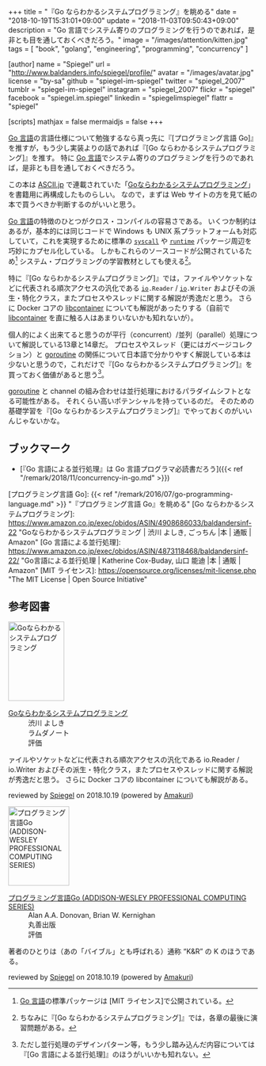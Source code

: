 +++
title = "『Go ならわかるシステムプログラミング』を眺める"
date = "2018-10-19T15:31:01+09:00"
update = "2018-11-03T09:50:43+09:00"
description = "Go 言語でシステム寄りのプログラミングを行うのであれば，是非とも目を通しておくべきだろう。"
image = "/images/attention/kitten.jpg"
tags = [ "book", "golang", "engineering", "programming", "concurrency" ]

[author]
  name      = "Spiegel"
  url       = "http://www.baldanders.info/spiegel/profile/"
  avatar    = "/images/avatar.jpg"
  license   = "by-sa"
  github    = "spiegel-im-spiegel"
  twitter   = "spiegel_2007"
  tumblr    = "spiegel-im-spiegel"
  instagram = "spiegel_2007"
  flickr    = "spiegel"
  facebook  = "spiegel.im.spiegel"
  linkedin  = "spiegelimspiegel"
  flattr    = "spiegel"

[scripts]
  mathjax = false
  mermaidjs = false
+++

[Go 言語]の言語仕様について勉強するなら真っ先に『[プログラミング言語 Go]』を推すが，もう少し実装よりの話であれば『[Go ならわかるシステムプログラミング]』を推す。
特に [Go 言語]でシステム寄りのプログラミングを行うのであれば，是非とも目を通しておくべきだろう。

この本は [ASCII.jp](http://ascii.jp/) で連載されていた「[Goならわかるシステムプログラミング](http://ascii.jp/elem/000/001/235/1235262/ "ASCII.jp：Goならわかるシステムプログラミング")」を書籍用に再構成したものらしい。
なので，まずは Web サイトの方を見て紙の本で買うべきか判断するのがいいと思う。

[Go 言語]の特徴のひとつがクロス・コンパイルの容易さである。
いくつか制約はあるが，基本的には同じコードで Windows も UNIX 系プラットフォームも対応していて，これを実現するために標準の [`syscall`] や [`runtime`] パッケージ周辺を巧妙にカプセル化している。
しかもこれらのソースコードが公開されているため[^src1] システム・プログラミングの学習教材としても使える[^sp1]。

[^src1]: [Go 言語]の標準パッケージは [MIT ライセンス]で公開されている。
[^sp1]: ちなみに『[Go ならわかるシステムプログラミング]』では，各章の最後に演習問題がある。

特に『[Go ならわかるシステムプログラミング]』では，ファイルやソケットなどに代表される順次アクセスの汎化である [`io`]`.Reader` / [`io`]`.Writer` およびその派生・特化クラス，またプロセスやスレッドに関する解説が秀逸だと思う。
さらに Docker コアの [libcontainer] についても解説があったりする（自前で [libcontainer] を直に触る人はあまりいないかも知れないが）。

個人的によく出来てると思うのが平行（concurrent）/並列（parallel）処理について解説している13章と14章だ。
プロセスやスレッド（更にはガベージコレクション）と [goroutine] の関係について日本語で分かりやすく解説している本は少ないと思うので，これだけで『[Go ならわかるシステムプログラミング]』を買っておく価値があると思う[^c1]。

[^c1]: ただし並行処理のデザインパターン等，もう少し踏み込んだ内容については『[Go 言語による並行処理]』のほうがいいかも知れない。

[goroutine] と channel の組み合わせは並行処理におけるパラダイムシフトとなる可能性がある。
それくらい高いポテンシャルを持っているのだ。
そのための基礎学習を『[Go ならわかるシステムプログラミング]』でやっておくのがいいんじゃないかな。

## ブックマーク

- [『Go 言語による並行処理』は Go 言語プログラマ必読書だろう]({{< ref "/remark/2018/11/concurrency-in-go.md" >}})

[Go 言語]: https://golang.org/ "The Go Programming Language"
[`syscall`]: https://golang.org/pkg/syscall/ "syscall - The Go Programming Language"
[`runtime`]: https://golang.org/pkg/runtime/ "runtime - The Go Programming Language"
[`io`]: https://golang.org/pkg/io/ "io - The Go Programming Language"
[goroutine]: https://golang.org/doc/effective_go.html#concurrency "Effective Go - The Go Programming Language"
[libcontainer]: https://github.com/docker/libcontainer "docker/libcontainer: PROJECT MOVED TO RUNC"
[プログラミング言語 Go]: {{< ref "/remark/2016/07/go-programming-language.md" >}} "『プログラミング言語 Go』を眺める"
[Go ならわかるシステムプログラミング]: https://www.amazon.co.jp/exec/obidos/ASIN/4908686033/baldandersinf-22 "Goならわかるシステムプログラミング | 渋川 よしき, ごっちん |本 | 通販 | Amazon"
[Go 言語による並行処理]: https://www.amazon.co.jp/exec/obidos/ASIN/4873118468/baldandersinf-22/ "Go言語による並行処理 | Katherine Cox-Buday, 山口 能迪 |本 | 通販 | Amazon"
[MIT ライセンス]: https://opensource.org/licenses/mit-license.php "The MIT License | Open Source Initiative"

## 参考図書

<div class="hreview">
  <div class="photo"><a class="item url" href="https://www.amazon.co.jp/exec/obidos/ASIN/4908686033/baldandersinf-22"><img src="https://images-fe.ssl-images-amazon.com/images/I/515xkIcDgXL._SL160_.jpg" width="113" height="160" alt="Goならわかるシステムプログラミング"></a></div>
	<dl class="fn">
      <dt><a href="https://www.amazon.co.jp/exec/obidos/ASIN/4908686033/baldandersinf-22">Goならわかるシステムプログラミング</a></dt>
      <dd>渋川 よしき</dd>
      <dd>ラムダノート</dd>
	  <dd>評価&nbsp;<span class="fa-sm" style="color:goldenrod;">
        <i class="fas fa-star"></i>
        <i class="fas fa-star"></i>
        <i class="fas fa-star"></i>
        <i class="fas fa-star"></i>
        <i class="far fa-star"></i>
      </span></dd>
  </dl>
  <p class="description">ァイルやソケットなどに代表される順次アクセスの汎化である io.Reader / io.Writer およびその派生・特化クラス，またプロセスやスレッドに関する解説が秀逸だと思う。 さらに Docker コアの libcontainer についても解説がある。</p>
  <p class="powered-by" >reviewed by <a href='#maker' class='reviewer'>Spiegel</a> on <abbr class="dtreviewed">2018.10.19</abbr> (powered by <a href="https://dadadadone.com/amakuri/" >Amakuri</a>)</p>
</div>

<div class="hreview">
  <div class="photo"><a class="item url" href="https://www.amazon.co.jp/exec/obidos/ASIN/4621300253/baldandersinf-22"><img src="https://images-fe.ssl-images-amazon.com/images/I/41meaSLNFfL._SL160_.jpg" width="123" height="160" alt="プログラミング言語Go (ADDISON-WESLEY PROFESSIONAL COMPUTING SERIES)"></a></div>
	<dl class="fn">
      <dt><a href="https://www.amazon.co.jp/exec/obidos/ASIN/4621300253/baldandersinf-22">プログラミング言語Go (ADDISON-WESLEY PROFESSIONAL COMPUTING SERIES)</a></dt>
      <dd>Alan A.A. Donovan, Brian W. Kernighan</dd>
      <dd>丸善出版</dd>
	  <dd>評価&nbsp;<span class="fa-sm" style="color:goldenrod;">
        <i class="fas fa-star"></i>
        <i class="fas fa-star"></i>
        <i class="fas fa-star"></i>
        <i class="fas fa-star"></i>
        <i class="fas fa-star"></i>
      </span></dd>
  </dl>
  <p class="description">著者のひとりは（あの「バイブル」とも呼ばれる）通称 “K&amp;R” の K のほうである。</p>
  <p class="powered-by" >reviewed by <a href='#maker' class='reviewer'>Spiegel</a> on <abbr class="dtreviewed">2018.10.19</abbr> (powered by <a href="https://dadadadone.com/amakuri/" >Amakuri</a>)</p>
</div>
